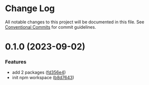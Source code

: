 # Change Log

All notable changes to this project will be documented in this file.
See [Conventional Commits](https://conventionalcommits.org) for commit guidelines.

# 0.1.0 (2023-09-02)


### Features

* add 2 packages ([fd356e4](https://github.com/sug1t0m0/lerna_sample/commit/fd356e4584cf506e5583daf0ec3610ed6248ebe7))
* init npm workspace ([b8d7643](https://github.com/sug1t0m0/lerna_sample/commit/b8d7643ec16b39d8ea413aece0dbe11568b22632))
